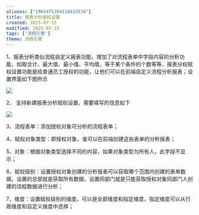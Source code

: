 ```yaml
---
aliases: ["1965475394118433538"]
title: 报表分析赋权设置
created: 2025-07-15
modified: 2025-07-15
tags: ['流程引擎']
theme: 流程引擎
---
```


1、报表分析类似流程自定义报表功能，增加了对流程表单中字段内容的分析功能，如取合计、最大值、最小值、平均值，等于某个条件的个数等等，报表分权赋权设置功能是给普通员工授权的功能，让他们可以在前端自定义流程分析报表；设置界面如下图所示

![](https://myhelpdoc.oss-cn-heyuan.aliyuncs.com/mdimages/1afe2c3fa445dc22ab3c78bc9cf00857.jpg)

2、 支持新建报表分析赋权设置，需要填写的信息如下

![](https://myhelpdoc.oss-cn-heyuan.aliyuncs.com/mdimages/a0c06a6fe3f43ec40f4c6c82e02315de.jpg)

3、流程表单：添加授权对象可分析的流程表单；

4、赋权对象类型：即授权对象，谁可以在前端创建这些表单的分析报表；

5、对象：根据对象类型选择不同的内容，如果对象类型为所有人，此字段不显示；

6、赋权级别：设置授权对象创建的分析报表可以获取哪个范围内创建的表单数据，设置的总部就是获取所有数据，设置同部门就是只能获取授权对象同部门人创建的流程数据进行分析；

7、维度：设置赋权级别的维度，可以是全部维度和指定维度，指定维度可以从行政维度和自定义维度中选择；

